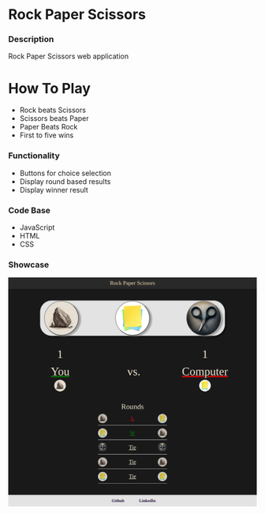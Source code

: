 # Rock Paper Scissors

### Description
Rock Paper Scissors web application

# How To Play
* Rock beats Scissors
* Scissors beats Paper
* Paper Beats Rock
* First to five wins

### Functionality
* Buttons for choice selection
* Display round based results
* Display winner result

### Code Base
* JavaScript
* HTML
* CSS


### Showcase 
![](./images/showcase/win-lose-tie.png "display results")


